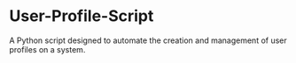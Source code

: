 # User-Profile-Script
A Python script designed to automate the creation and management of user profiles on a system.
